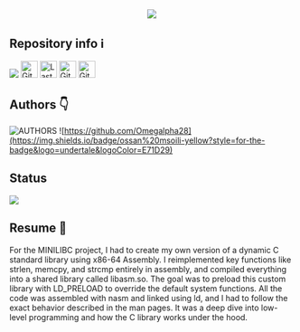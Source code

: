 <h2 align="center">
    <img src="https://readme-typing-svg.herokuapp.com?font=Zain&weight=900&size=40&letterSpacing=-3+px&duration=4000&pause=2000&color=093eeb&center=true&vCenter=true&width=500&lines=Welcome+Everyone+%F0%9F%91%8B;This+is+my+own+C+library+in+Haskell!;" />
</h2>

<h2>Repository info ℹ️</h2>
<div>
<img src="https://api.visitorbadge.io/api/VisitorHit?user=Omegalpha28&repo=MinilibC-badge&countColor=%237B1E7A" />
<img alt="GitHub repo size" src="https://img.shields.io/github/repo-size/Omegalpha28/MinilibC?color=082DEA&logo=github&style=for-the-badge&logoColor=181717" height="30px">
<img alt="Last commit" src="https://img.shields.io/github/last-commit/Omegalpha28/MinilibC?color=082DEA&logo=git&logoColor&style=for-the-badge" height="30px">
<img alt="GitHub forks" src="https://img.shields.io/github/forks/Omegalpha28/MinilibC?color=082DEA&logo=github&style=for-the-badge&logoColor=181717" height="30px">
<img alt="GitHub Repo stars" src="https://img.shields.io/github/stars/Omegalpha28/MinilibC?color=082DEA&logo=github&style=for-the-badge&logoColor=181717" height="30px">
</div>

<h2>Authors 👇</h2>

![AUTHORS](https://img.shields.io/badge/AUTHORS:-gray?style=for-the-badge)
![https://github.com/Omegalpha28](https://img.shields.io/badge/ossan%20msoili-yellow?style=for-the-badge&logo=undertale&logoColor=E71D29)

<h2>Status</h2>
<div>
     <img src="https://readme-typing-svg.herokuapp.com?font=Zain&weight=900&size=30&letterSpacing=-3+px&duration=4000&pause=2000&color=093eeb&center=false&vCenter=true&width=500&lines=In+Progress...;"
</div>
<h2>Resume 💬</h2>
<div>
For the MINILIBC project, I had to create my own version of a dynamic C standard library using x86-64 Assembly. I reimplemented key functions like strlen, memcpy, and strcmp entirely in assembly, and compiled everything into a shared library called libasm.so. The goal was to preload this custom library with LD_PRELOAD to override the default system functions. All the code was assembled with nasm and linked using ld, and I had to follow the exact behavior described in the man pages. It was a deep dive into low-level programming and how the C library works under the hood.
</div>
